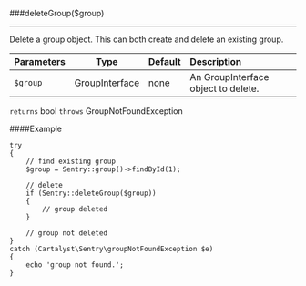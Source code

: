 <a id="deleteGroup"></a>
###deleteGroup($group)

----------

Delete a group object.  This can both create and delete an existing group.

Parameters                   | Type            | Default       | Description
:--------------------------- | :-------------: | :------------ | :--------------
`$group`                     | GroupInterface  | none          | An GroupInterface object to delete.

`returns` bool
`throws`  GroupNotFoundException

####Example

	try
	{
		// find existing group
		$group = Sentry::group()->findById(1);

		// delete
		if (Sentry::deleteGroup($group))
		{
			// group deleted
		}

		// group not deleted
	}
	catch (Cartalyst\Sentry\groupNotFoundException $e)
	{
		echo 'group not found.';
	}
